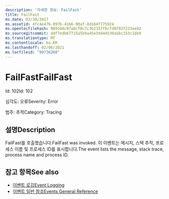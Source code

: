 ```yaml
---
description: '자세한 정보: FailFast'
title: FailFast
ms.date: 03/30/2017
ms.assetid: 4fc4e476-997b-4166-90af-8d164f775924
ms.openlocfilehash: 98910dc97a8cf0c7c3b2357fbcfd0793f233ee02
ms.sourcegitcommit: ddf7edb67715a5b9a45e3dd44536dabc153c1de0
ms.translationtype: MT
ms.contentlocale: ko-KR
ms.lasthandoff: 02/06/2021
ms.locfileid: "99736260"
---
```

# <a name="failfast"></a><span data-ttu-id="c3093-103">FailFast</span><span class="sxs-lookup"><span data-stu-id="c3093-103">FailFast</span></span>

<span data-ttu-id="c3093-104">Id: 102</span><span class="sxs-lookup"><span data-stu-id="c3093-104">Id: 102</span></span>  
  
 <span data-ttu-id="c3093-105">심각도: 오류</span><span class="sxs-lookup"><span data-stu-id="c3093-105">Severity: Error</span></span>  
  
 <span data-ttu-id="c3093-106">범주: 추적</span><span class="sxs-lookup"><span data-stu-id="c3093-106">Category: Tracing</span></span>  
  
## <a name="description"></a><span data-ttu-id="c3093-107">설명</span><span class="sxs-lookup"><span data-stu-id="c3093-107">Description</span></span>  

 <span data-ttu-id="c3093-108">FailFast를 호출했습니다.</span><span class="sxs-lookup"><span data-stu-id="c3093-108">FailFast was invoked.</span></span> <span data-ttu-id="c3093-109">이 이벤트는 메시지, 스택 추적, 프로세스 이름 및 프로세스 ID를 표시합니다.</span><span class="sxs-lookup"><span data-stu-id="c3093-109">The event lists the message, stack trace, process name and process ID.</span></span>  
  
## <a name="see-also"></a><span data-ttu-id="c3093-110">참고 항목</span><span class="sxs-lookup"><span data-stu-id="c3093-110">See also</span></span>

- [<span data-ttu-id="c3093-111">이벤트 로깅</span><span class="sxs-lookup"><span data-stu-id="c3093-111">Event Logging</span></span>](index.md)
- [<span data-ttu-id="c3093-112">이벤트 일반 참조</span><span class="sxs-lookup"><span data-stu-id="c3093-112">Events General Reference</span></span>](events-general-reference.md)

